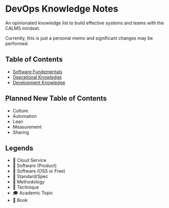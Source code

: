 # DevOps Knowledge Notes

An opinionated knowledge list to build effective systems and teams with the CALMS mindset.

Currently, this is just a personal memo and significant changes may be performed.

## Table of Contents

* [Software Fundementals](Ch1.md)
* [Operational Knowledge](Ch2.md)
* [Development Knowledge](Ch3.md)

## Planned New Table of Contents

* Culture
* Automation
* Lean
* Measurement
* Sharing

## Legends

* 🔺 Cloud Service
* 🔶 Software (Product)
* 🔷 Software (OSS or Free)
* 📗 Standard/Spec
* 📙 Methodology
* 📃 Technique
* 🎓 Academic Topic
* 📕 Book

